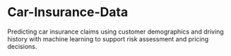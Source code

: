 # Car-Insurance-Data
Predicting car insurance claims using customer demographics and driving history with machine learning to support risk assessment and pricing decisions.
